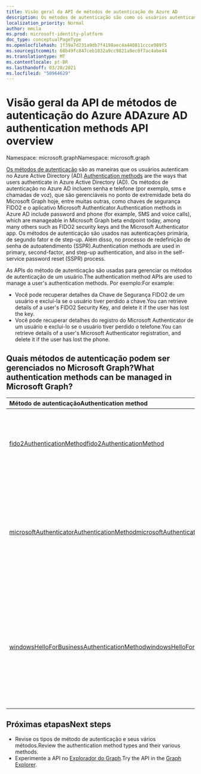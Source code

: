 ```yaml
---
title: Visão geral da API de métodos de autenticação do Azure AD
description: Os métodos de autenticação são como os usuários autenticam no Azure AD.
localization_priority: Normal
author: mmcla
ms.prod: microsoft-identity-platform
doc_type: conceptualPageType
ms.openlocfilehash: 1f39a7d231a9db7f4198aec4a440811ccce989f5
ms.sourcegitcommit: 68b49fc847ceb1032a9cc9821a9ec0f7ac4abe44
ms.translationtype: MT
ms.contentlocale: pt-BR
ms.lasthandoff: 03/20/2021
ms.locfileid: "50964629"
---
```

# <a name="azure-ad-authentication-methods-api-overview"></a><span data-ttu-id="ca518-103">Visão geral da API de métodos de autenticação do Azure AD</span><span class="sxs-lookup"><span data-stu-id="ca518-103">Azure AD authentication methods API overview</span></span>

<span data-ttu-id="ca518-104">Namespace: microsoft.graph</span><span class="sxs-lookup"><span data-stu-id="ca518-104">Namespace: microsoft.graph</span></span>

<span data-ttu-id="ca518-105">[Os métodos de autenticação](/azure/active-directory/authentication/concept-authentication-methods) são as maneiras que os usuários autenticam no Azure Active Directory (AD).</span><span class="sxs-lookup"><span data-stu-id="ca518-105">[Authentication methods](/azure/active-directory/authentication/concept-authentication-methods) are the ways that users authenticate in Azure Active Directory (AD).</span></span> <span data-ttu-id="ca518-106">Os métodos de autenticação no Azure AD incluem senha e telefone (por exemplo, sms e chamadas de voz), que são gerenciáveis no ponto de extremidade beta do Microsoft Graph hoje, entre muitas outras, como chaves de segurança FIDO2 e o aplicativo Microsoft Authenticator.</span><span class="sxs-lookup"><span data-stu-id="ca518-106">Authentication methods in Azure AD include password and phone (for example, SMS and voice calls), which are manageable in Microsoft Graph beta endpoint today, among many others such as FIDO2 security keys and the Microsoft Authenticator app.</span></span> <span data-ttu-id="ca518-107">Os métodos de autenticação são usados nas autenticações primária, de segundo fator e de step-up. Além disso, no processo de redefinição de senha de autoatendimento (SSPR).</span><span class="sxs-lookup"><span data-stu-id="ca518-107">Authentication methods are used in primary, second-factor, and step-up authentication, and also in the self-service password reset (SSPR) process.</span></span>

<span data-ttu-id="ca518-108">As APIs do método de autenticação são usadas para gerenciar os métodos de autenticação de um usuário.</span><span class="sxs-lookup"><span data-stu-id="ca518-108">The authentication method APIs are used to manage a user's authentication methods.</span></span> <span data-ttu-id="ca518-109">Por exemplo:</span><span class="sxs-lookup"><span data-stu-id="ca518-109">For example:</span></span>

* <span data-ttu-id="ca518-110">Você pode recuperar detalhes da Chave de Segurança FIDO2 de um usuário e excluí-la se o usuário tiver perdido a chave.</span><span class="sxs-lookup"><span data-stu-id="ca518-110">You can retrieve details of a user's FIDO2 Security Key, and delete it if the user has lost the key.</span></span>
* <span data-ttu-id="ca518-111">Você pode recuperar detalhes do registro do Microsoft Authenticator de um usuário e excluí-lo se o usuário tiver perdido o telefone.</span><span class="sxs-lookup"><span data-stu-id="ca518-111">You can retrieve details of a user's Microsoft Authenticator registration, and delete it if the user has lost the phone.</span></span>

## <a name="what-authentication-methods-can-be-managed-in-microsoft-graph"></a><span data-ttu-id="ca518-112">Quais métodos de autenticação podem ser gerenciados no Microsoft Graph?</span><span class="sxs-lookup"><span data-stu-id="ca518-112">What authentication methods can be managed in Microsoft Graph?</span></span>

|<span data-ttu-id="ca518-113">Método de autenticação</span><span class="sxs-lookup"><span data-stu-id="ca518-113">Authentication method</span></span>       | <span data-ttu-id="ca518-114">Descrição</span><span class="sxs-lookup"><span data-stu-id="ca518-114">Description</span></span> |<span data-ttu-id="ca518-115">Exemplos</span><span class="sxs-lookup"><span data-stu-id="ca518-115">Examples</span></span>     |
|:---------------------------|:------------|:------------|
|[<span data-ttu-id="ca518-116">fido2AuthenticationMethod</span><span class="sxs-lookup"><span data-stu-id="ca518-116">fido2AuthenticationMethod</span></span>](fido2authenticationmethod.md)|<span data-ttu-id="ca518-117">Uma Chave de Segurança FIDO2 pode ser usada por um usuário para entrar no Azure AD.</span><span class="sxs-lookup"><span data-stu-id="ca518-117">A FIDO2 Security Key can be used by a user to sign-in to Azure AD.</span></span>|<span data-ttu-id="ca518-118">Excluir uma chave de segurança FIDO2 perdida.</span><span class="sxs-lookup"><span data-stu-id="ca518-118">Delete a lost FIDO2 Security Key.</span></span>|
|[<span data-ttu-id="ca518-119">microsoftAuthenticatorAuthenticationMethod</span><span class="sxs-lookup"><span data-stu-id="ca518-119">microsoftAuthenticatorAuthenticationMethod</span></span>](microsoftauthenticatorauthenticationmethod.md)|<span data-ttu-id="ca518-120">O Microsoft Authenticator pode ser usado por um usuário para entrar ou executar a autenticação multifafatório no Azure AD</span><span class="sxs-lookup"><span data-stu-id="ca518-120">Microsoft Authenticator can be used by a user to sign-in or perform multi-factor authentication to Azure AD</span></span>|<span data-ttu-id="ca518-121">Exclua um método de autenticação do Microsoft Authenticator.</span><span class="sxs-lookup"><span data-stu-id="ca518-121">Delete a Microsoft Authenticator authentication method.</span></span>|
|[<span data-ttu-id="ca518-122">windowsHelloForBusinessAuthenticationMethod</span><span class="sxs-lookup"><span data-stu-id="ca518-122">windowsHelloForBusinessAuthenticationMethod</span></span>](windowsHelloForBusinessAuthenticationMethod.md)|<span data-ttu-id="ca518-123">O Windows Hello para Empresas é um método de entrada sem senha em dispositivos Windows.</span><span class="sxs-lookup"><span data-stu-id="ca518-123">Windows Hello for Business is a passwordless sign-in method on Windows devices.</span></span>|<span data-ttu-id="ca518-124">Consulte dispositivos em que um usuário habilitar a entrada do Windows Hello para Empresas.</span><span class="sxs-lookup"><span data-stu-id="ca518-124">See devices where a user has enabled Windows Hello for Business sign-in.</span></span> <span data-ttu-id="ca518-125">Exclua uma credencial do Windows Hello para Empresas.</span><span class="sxs-lookup"><span data-stu-id="ca518-125">Delete a Windows Hello for Business credential.</span></span>|

## <a name="next-steps"></a><span data-ttu-id="ca518-126">Próximas etapas</span><span class="sxs-lookup"><span data-stu-id="ca518-126">Next steps</span></span>

* <span data-ttu-id="ca518-127">Revise os tipos de método de autenticação e seus vários métodos.</span><span class="sxs-lookup"><span data-stu-id="ca518-127">Review the authentication method types and their various methods.</span></span>
* <span data-ttu-id="ca518-128">Experimente a API no [Explorador do Graph](https://developer.microsoft.com/graph/graph-explorer).</span><span class="sxs-lookup"><span data-stu-id="ca518-128">Try the API in the [Graph Explorer](https://developer.microsoft.com/graph/graph-explorer).</span></span>